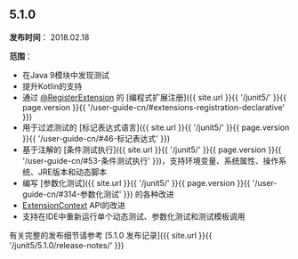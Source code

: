 ## 5.1.0

**发布时间**： 2018.02.18

**范围**：

- 在Java 9模块中发现测试
- 提升Kotlin的支持
- 通过 [@RegisterExtension](https://junit.org/junit5/docs/5.1.0/api/org/junit/jupiter/api/extension/RegisterExtension.html) 的 [编程式扩展注册]({{ site.url }}{{ '/junit5/' }}{{ page.version }}{{ '/user-guide-cn/#extensions-registration-declarative' }})
- 用于过滤测试的 [标记表达式语言]({{ site.url }}{{ '/junit5/' }}{{ page.version }}{{ '/user-guide-cn/#46-标记表达式' }})
- 基于注解的 [条件测试执行]({{ site.url }}{{ '/junit5/' }}{{ page.version }}{{ '/user-guide-cn/#53-条件测试执行' }})，支持环境变量、系统属性、操作系统、JRE版本和动态脚本
- 编写 [参数化测试]({{ site.url }}{{ '/junit5/' }}{{ page.version }}{{ '/user-guide-cn/#314-参数化测试' }}) 的各种改进
- [ExtensionContext](https://junit.org/junit5/docs/5.1.0/api/org/junit/jupiter/api/extension/ExtensionContext.html) API的改进
- 支持在IDE中重新运行单个动态测试、参数化测试和测试模板调用


有关完整的发布细节请参考 [5.1.0 发布记录]({{ site.url }}{{ '/junit5/5.1.0/release-notes/' }})
